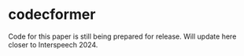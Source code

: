 # codecformer
Code for this paper is still being prepared for release. Will update here closer to Interspeech 2024.

